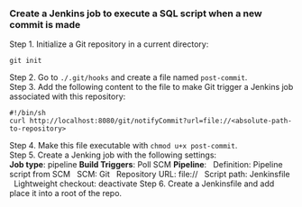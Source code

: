 ### Create a Jenkins job to execute a SQL script when a new commit is made

Step 1. Initialize a Git repository in a current directory:
```
git init
```
Step 2. Go to ```./.git/hooks``` and create a file named ```post-commit```.  
Step 3. Add the following content to the file to make Git trigger a Jenkins job associated with this repository:
```
#!/bin/sh
curl http://localhost:8080/git/notifyCommit?url=file://<absolute-path-to-repository>
```
Step 4. Make this file executable with ```chmod u+x post-commit```.  
Step 5. Create a Jenking job with the following settings:  
**Job type**: pipeline
**Build Triggers**: Poll SCM
**Pipeline**:
&nbsp;&nbsp;Definition: Pipeline script from SCM
&nbsp;&nbsp;SCM: Git
&nbsp;&nbsp;Repository URL: file://<absolute-path-to-repository>
&nbsp;&nbsp;Script path: Jenkinsfile
&nbsp;&nbsp;Lightweight checkout: deactivate
Step 6. Create a Jenkinsfile and add place it into a root of the repo.
